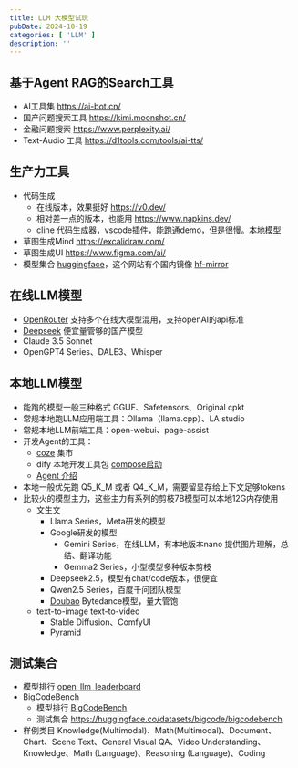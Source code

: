 ```yaml
---
title: LLM 大模型试玩
pubDate: 2024-10-19
categories: [ 'LLM' ]
description: ''
---
```


## 基于Agent RAG的Search工具

* AI工具集 https://ai-bot.cn/
* 国产问题搜索工具 https://kimi.moonshot.cn/
* 金融问题搜索 https://www.perplexity.ai/
* Text-Audio 工具 https://d1tools.com/tools/ai-tts/

## 生产力工具

* 代码生成
    * 在线版本，效果挺好 https://v0.dev/
    * 相对差一点的版本，也能用 https://www.napkins.dev/
    * cline 代码生成器，vscode插件，能跑通demo，但是很慢。[本地模型](https://ollama.com/search?q=cline)
* 草图生成Mind https://excalidraw.com/
* 草图生成UI https://www.figma.com/ai/
* 模型集合 [huggingface](https://huggingface.co/)，这个网站有个国内镜像 [hf-mirror](https://hf-mirror.com/)

## 在线LLM模型

* [OpenRouter](https://openrouter.ai/) 支持多个在线大模型混用，支持openAI的api标准
* [Deepseek](https://www.deepseek.com/) 便宜量管够的国产模型
* Claude 3.5 Sonnet
* OpenGPT4 Series、DALE3、Whisper

## 本地LLM模型

* 能跑的模型一般三种格式 GGUF、Safetensors、Original cpkt
* 常规本地跑LLM应用端工具：Ollama（llama.cpp）、LA studio
* 常规本地LLM前端工具：open-webui、page-assist
* 开发Agent的工具：
    * [coze](https://www.coze.com/) 集市
    * dify 本地开发工具包 [compose启动](https://docs.dify.ai/getting-started/install-self-hosted/docker-compose)
    * [Agent 介绍](https://towardsdatascience.com/intro-to-llm-agents-with-langchain-when-rag-is-not-enough-7d8c08145834)
* 本地一般优先跑 Q5_K_M 或者 Q4_K_M，需要留显存给上下文足够tokens
* 比较火的模型主力，这些主力有系列的剪枝7B模型可以本地12G内存使用
    * 文生文
        * Llama Series，Meta研发的模型
        * Google研发的模型
            * Gemini Series，在线LLM，有本地版本nano 提供图片理解，总结、翻译功能
            * Gemma2 Series，小型模型多种版本剪枝
        * Deepseek2.5，模型有chat/code版本，很便宜
        * Qwen2.5 Series，百度千问团队模型
        * [Doubao](https://www.volcengine.com/product/doubao) Bytedance模型，量大管饱
    * text-to-image text-to-video
        * Stable Diffusion、ComfyUI
        * Pyramid

## 测试集合

* 模型排行 [open_llm_leaderboard](https://huggingface.co/spaces/open-llm-leaderboard/open_llm_leaderboard)
* BigCodeBench
    * 模型排行 [BigCodeBench](https://bigcode-bench.github.io/)
    * 测试集合 https://huggingface.co/datasets/bigcode/bigcodebench
* 样例类目 Knowledge(Multimodal)、Math(Multimodal)、Document、Chart、Scene Text、General Visual QA、Video
  Understanding、Knowledge、Math (Language)、Reasoning (Language)、Coding	